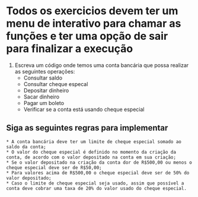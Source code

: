# Todos os exercicios devem ter um menu de interativo para chamar as funções e ter uma opção de sair para finalizar a execução
1. Escreva um código onde temos uma conta bancária que possa realizar as seguintes operações:
   - Consultar saldo
   - Consultar cheque especal
   - Depositar dinheiro
   - Sacar dinheiro
   - Pagar um boleto
   - Verificar se a conta está usando cheque especial
## Siga as seguintes regras para implementar
    * A conta bancária deve ter um limite de cheque especial somado ao saldo da conta;
    * O valor do cheque especial é definido no momento da criação da conta, de acordo com o valor depositado na conta em sua criação;
    * Se o valor depositado na criação da conta dor de R$500,00 ou menos o cheque especial deve ser de R$50,00;
    * Para valores acima de R$500,00 o cheque especial deve ser de 50% do valor depositado;
    * Caso o limite de cheque especial seja usado, assim que possível a conta deve cobrar uma taxa de 20% do valor usado do cheque especial.

## 
